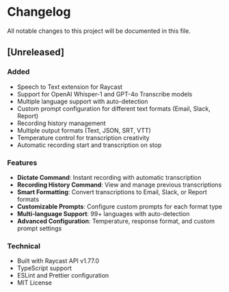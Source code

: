# Changelog

All notable changes to this project will be documented in this file.

## [Unreleased]

### Added
- Speech to Text extension for Raycast
- Support for OpenAI Whisper-1 and GPT-4o Transcribe models
- Multiple language support with auto-detection
- Custom prompt configuration for different text formats (Email, Slack, Report)
- Recording history management
- Multiple output formats (Text, JSON, SRT, VTT)
- Temperature control for transcription creativity
- Automatic recording start and transcription on stop

### Features
- **Dictate Command**: Instant recording with automatic transcription
- **Recording History Command**: View and manage previous transcriptions
- **Smart Formatting**: Convert transcriptions to Email, Slack, or Report formats
- **Customizable Prompts**: Configure custom prompts for each format type
- **Multi-language Support**: 99+ languages with auto-detection
- **Advanced Configuration**: Temperature, response format, and custom prompt settings

### Technical
- Built with Raycast API v1.77.0
- TypeScript support
- ESLint and Prettier configuration
- MIT License